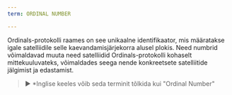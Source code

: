 ```yaml
---
term: ORDINAL NUMBER

---
```

Ordinals-protokolli raames on see unikaalne identifikaator, mis määratakse igale satelliidile selle kaevandamisjärjekorra alusel plokis. Need numbrid võimaldavad muuta need satelliidid Ordinals-protokolli kohaselt mittekuuluvateks, võimaldades seega nende konkreetsete satelliitide jälgimist ja edastamist.

> ► *Inglise keeles võib seda terminit tõlkida kui "Ordinal Number"